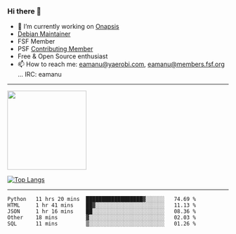 ### Hi there 👋


- 🔭 I’m currently working on [Onapsis](http://onapsis.com)
- [Debian Maintainer](https://qa.debian.org/developer.php?login=eamanu%40yaerobi.com)
- FSF Member
- PSF [Contributing Member](https://www.python.org/psf/membership/#what-membership-classes-are-there)
- Free & Open Source enthusiast 
- 📫 How to reach me: eamanu@yaerobi.com, eamanu@members.fsf.org ... IRC: eamanu

---

<img height="180em" src="https://github-readme-stats.vercel.app/api?theme=dark&username=eamanu&show_icons=true&hide_border=true&&count_private=true&include_all_commits=true" />

[![Top Langs](https://github-readme-stats.vercel.app/api/top-langs/?theme=dark&username=eamanu&layout=compact)](https://github.com/anuraghazra/github-readme-stats)

---

<!--START_SECTION:waka-->
```text
Python   11 hrs 20 mins  ██████████████████▓░░░░░░   74.69 % 
HTML     1 hr 41 mins    ██▓░░░░░░░░░░░░░░░░░░░░░░   11.13 % 
JSON     1 hr 16 mins    ██░░░░░░░░░░░░░░░░░░░░░░░   08.36 % 
Other    18 mins         ▓░░░░░░░░░░░░░░░░░░░░░░░░   02.03 % 
SQL      11 mins         ▒░░░░░░░░░░░░░░░░░░░░░░░░   01.26 % 
```
<!--END_SECTION:waka-->
